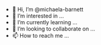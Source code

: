 - 👋 Hi, I’m @michaela-barnett
- 👀 I’m interested in ...
- 🌱 I’m currently learning ...
- 💞️ I’m looking to collaborate on ...
- 📫 How to reach me ...

<!---
michaela-barnett/michaela-barnett is a ✨ special ✨ repository because its `README.md` (this file) appears on your GitHub profile.
You can click the Preview link to take a look at your changes.
--->
